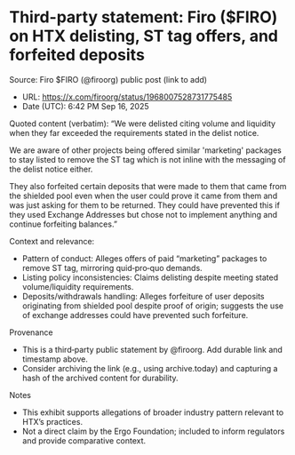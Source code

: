 # Third-party statement: Firo ($FIRO) on HTX delisting, ST tag offers, and forfeited deposits

Source: Firo $FIRO (@firoorg) public post (link to add)
- URL: https://x.com/firoorg/status/1968007528731775485
- Date (UTC): 6:42 PM Sep 16, 2025

Quoted content (verbatim):
“We were delisted citing volume and liquidity when they far exceeded the requirements stated in the delist notice.

We are aware of other projects being offered similar 'marketing' packages to stay listed to remove the ST tag which is not inline with the messaging of the delist notice either.

They also forfeited certain deposits that were made to them that came from the shielded pool even when the user could prove it came from them and was just asking for them to be returned. They could have prevented this if they used Exchange Addresses but chose not to implement anything and continue forfeiting balances.”

Context and relevance:
- Pattern of conduct: Alleges offers of paid “marketing” packages to remove ST tag, mirroring quid‑pro‑quo demands.
- Listing policy inconsistencies: Claims delisting despite meeting stated volume/liquidity requirements.
- Deposits/withdrawals handling: Alleges forfeiture of user deposits originating from shielded pool despite proof of origin; suggests the use of exchange addresses could have prevented such forfeiture.

Provenance
- This is a third‑party public statement by @firoorg. Add durable link and timestamp above.
- Consider archiving the link (e.g., using archive.today) and capturing a hash of the archived content for durability.

Notes
- This exhibit supports allegations of broader industry pattern relevant to HTX’s practices.
- Not a direct claim by the Ergo Foundation; included to inform regulators and provide comparative context.

